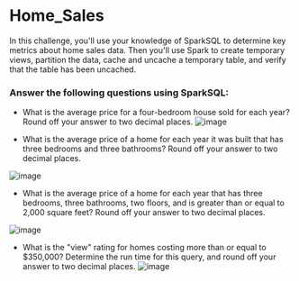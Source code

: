 # Home_Sales

In this challenge, you'll use your knowledge of SparkSQL to determine key metrics about home sales data. Then you'll use Spark to create temporary views, partition the data, cache and uncache a temporary table, and verify that the table has been uncached.


### Answer the following questions using SparkSQL:
- What is the average price for a four-bedroom house sold for each year? Round off your answer to two decimal places.
![image](https://user-images.githubusercontent.com/62813833/230703208-277d026a-7e0d-4de0-bf98-0d1f5e55fbad.png)

- What is the average price of a home for each year it was built that has three bedrooms and three bathrooms? Round off your answer to two decimal places.

![image](https://user-images.githubusercontent.com/62813833/230703215-0d99d16d-6eb4-4bee-94b7-780d963959fb.png)


- What is the average price of a home for each year that has three bedrooms, three bathrooms, two floors, and is greater than or equal to 2,000 square feet? Round off your answer to two decimal places.

![image](https://user-images.githubusercontent.com/62813833/230703226-220a4d35-f5a9-4b5d-86a6-bfb046ef0312.png)


- What is the "view" rating for homes costing more than or equal to $350,000? Determine the run time for this query, and round off your answer to two decimal places.
![image](https://user-images.githubusercontent.com/62813833/230703235-b7b44468-11f2-4e51-9bc2-599351a60ce9.png)

